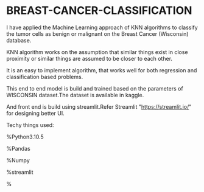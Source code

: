 # BREAST-CANCER-CLASSIFICATION

I have applied the Machine Learning approach of KNN algorithms to classify the tumor cells as benign or malignant on the Breast Cancer (Wisconsin) database.

KNN algorithm works on the assumption that similar things exist in close proximity or similar things are assumed to be closer to each other. 

It is an easy to implement algorithm, that works well for both regression and classification based problems.

This end to end model is build and trained based on the parameters of WISCONSIN dataset.The dataset is available in kaggle.

And front end is build using streamlit.Refer Streamlit "https://streamlit.io/" for designing better UI.

Techy things used:

   %Python3.10.5

   %Pandas
   
   %Numpy
   
   %streamlit
   
   %

